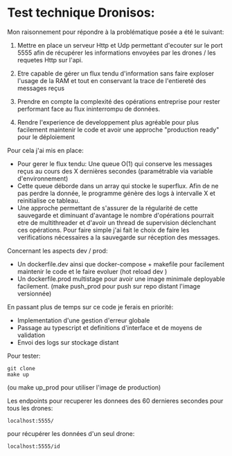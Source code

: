 # Test technique Dronisos:

Mon raisonnement pour répondre à la problématique posée a été le suivant:

1) Mettre en place un serveur Http et Udp permettant d'ecouter sur le port 5555 afin de récupérer les informations envoyées par les drones / les requetes Http sur l'api.

2) Etre capable de gérer un flux tendu d'information sans faire exploser l'usage de la RAM et tout en conservant la trace de l'entiereté des messages reçus

3) Prendre en compte la complexité des opérations entreprise pour rester performant face au flux ininterrompu de données. 

4) Rendre l'experience de developpement plus agréable pour plus facilement maintenir le code et avoir une approche "production ready" pour le déploiement

Pour cela j'ai mis en place:

- Pour gerer le flux tendu: Une queue O(1) qui conserve les messages reçus au cours des X dernières secondes (paramétrable via variable d'environnement)
- Cette queue déborde dans un array qui stocke le superflux. Afin de ne pas perdre la donnée, le programme génère des logs à intervalle X et reinitialise ce tableau.
- Une approche permettant de s'assurer de la régularité de cette sauvegarde et diminuant d'avantage le nombre d'opérations pourrait etre de multithreader et d'avoir un thread de supervision déclenchant ces opérations. Pour faire simple j'ai fait le choix de faire les verifications nécessaires a la sauvegarde sur réception des messages.

Concernant les aspects dev / prod:

- Un dockerfile.dev ainsi que docker-compose + makefile pour facilement maintenir le code et le faire evoluer (hot reload dev )
- Un dockerfile.prod multistage pour avoir une image minimale deployable facilement. (make push_prod pour push sur repo distant l'image versionnée)

En passant plus de temps sur ce code je ferais en priorité:
- Implementation d'une gestion d'erreur globale
- Passage au typescript et definitions d'interface et de moyens de validation
- Envoi des logs sur stockage distant

Pour tester: 

```
git clone
make up 
```
(ou make up_prod pour utiliser l'image de production)

Les endpoints pour recuperer les donnees des 60 dernieres secondes pour tous les drones:
```
localhost:5555/
```
pour récupérer les données d'un seul drone:
```
localhost:5555/id
```


